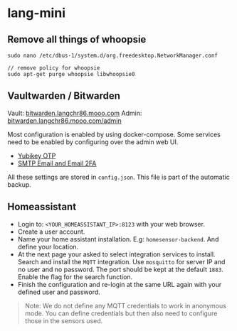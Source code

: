 lang-mini
=========


Remove all things of whoopsie
-----------------------------

~~~~~~
sudo nano /etc/dbus-1/system.d/org.freedesktop.NetworkManager.conf

// remove policy for whoopsie
sudo apt-get purge whoopsie libwhoopsie0
~~~~~~


Vaultwarden / Bitwarden
-----------------------

Vault: [bitwarden.langchr86.mooo.com](https://bitwarden.langchr86.mooo.com/)
Admin: [bitwarden.langchr86.mooo.com/admin](https://bitwarden.langchr86.mooo.com/admin)

Most configuration is enabled by using docker-compose.
Some services need to be enabled by configuring over the admin web UI.

* [Yubikey OTP](https://github.com/dani-garcia/vaultwarden/wiki/Enabling-Yubikey-OTP-authentication)
* [SMTP Email and Email 2FA](https://github.com/dani-garcia/vaultwarden/wiki/SMTP-Configuration)

All these settings are stored in `config.json`.
This file is part of the automatic backup.


Homeassistant
-------------

* Login to: `<YOUR_HOMEASSISTANT_IP>:8123` with your web browser.
* Create a user account.
* Name your home assistant installation. E.g: `homesensor-backend`. And define your location.
* At the next page your asked to select integration services to install. Search and install the `MQTT` integration.
  Use `mosquitto` for server IP and no user and no password. The port should be kept at the default `1883`.
  Enable the flag for the search function.
* Finish the configuration and re-login at the same URL again with your defined user and password.

> Note: We do not define any MQTT credentials to work in anonymous mode.
> You can define credentials but then also need to configure those in the sensors used.
